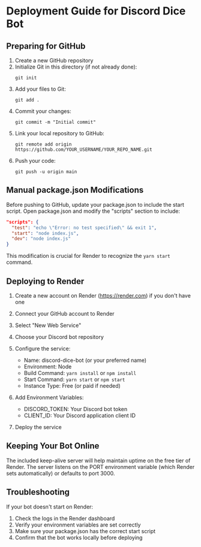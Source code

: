 # Deployment Guide for Discord Dice Bot

## Preparing for GitHub

1. Create a new GitHub repository
2. Initialize Git in this directory (if not already done):
   ```
   git init
   ```
3. Add your files to Git:
   ```
   git add .
   ```
4. Commit your changes:
   ```
   git commit -m "Initial commit"
   ```
5. Link your local repository to GitHub:
   ```
   git remote add origin https://github.com/YOUR_USERNAME/YOUR_REPO_NAME.git
   ```
6. Push your code:
   ```
   git push -u origin main
   ```

## Manual package.json Modifications

Before pushing to GitHub, update your package.json to include the start script. Open package.json and modify the "scripts" section to include:

```json
"scripts": {
  "test": "echo \"Error: no test specified\" && exit 1",
  "start": "node index.js",
  "dev": "node index.js"
}
```

This modification is crucial for Render to recognize the `yarn start` command.

## Deploying to Render

1. Create a new account on Render (https://render.com) if you don't have one
2. Connect your GitHub account to Render
3. Select "New Web Service"
4. Choose your Discord bot repository
5. Configure the service:
   - Name: discord-dice-bot (or your preferred name)
   - Environment: Node
   - Build Command: `yarn install` or `npm install`
   - Start Command: `yarn start` or `npm start`
   - Instance Type: Free (or paid if needed)

6. Add Environment Variables:
   - DISCORD_TOKEN: Your Discord bot token
   - CLIENT_ID: Your Discord application client ID

7. Deploy the service

## Keeping Your Bot Online

The included keep-alive server will help maintain uptime on the free tier of Render. The server listens on the PORT environment variable (which Render sets automatically) or defaults to port 3000.

## Troubleshooting

If your bot doesn't start on Render:
1. Check the logs in the Render dashboard
2. Verify your environment variables are set correctly
3. Make sure your package.json has the correct start script
4. Confirm that the bot works locally before deploying